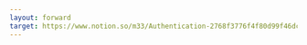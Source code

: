 ```yaml
---
layout: forward
target: https://www.notion.so/m33/Authentication-2768f3776f4f80d99f46dcce1ff3a63b
---
```

